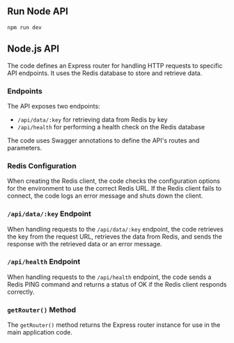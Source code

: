 ## Run Node API

`npm run dev`

## Node.js API

The code defines an Express router for handling HTTP requests to specific API endpoints. It uses the Redis database to store and retrieve data.

### Endpoints

The API exposes two endpoints:

- `/api/data/:key` for retrieving data from Redis by key
- `/api/health` for performing a health check on the Redis database

The code uses Swagger annotations to define the API's routes and parameters.

### Redis Configuration

When creating the Redis client, the code checks the configuration options for the environment to use the correct Redis URL. If the Redis client fails to connect, the code logs an error message and shuts down the client.

### `/api/data/:key` Endpoint

When handling requests to the `/api/data/:key` endpoint, the code retrieves the key from the request URL, retrieves the data from Redis, and sends the response with the retrieved data or an error message.

### `/api/health` Endpoint

When handling requests to the `/api/health` endpoint, the code sends a Redis PING command and returns a status of OK if the Redis client responds correctly.

### `getRouter()` Method

The `getRouter()` method returns the Express router instance for use in the main application code.
